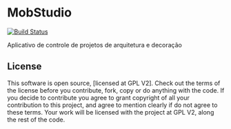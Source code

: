 # MobStudio

[![Build Status](https://travis-ci.org/marcospcury/MobStudio.svg?branch=master)](https://travis-ci.org/marcospcury/MobStudio)

Aplicativo de controle de projetos de arquitetura e decoração


## License

This software is open source, [licensed at GPL V2]. Check out the terms of the license before you contribute, fork, copy or do anything with the code. If you decide to contribute you agree to grant copyright of all your contribution to this project, and agree to mention clearly if do not agree to these terms. Your work will be licensed with the project at GPL V2, along the rest of the code.
